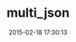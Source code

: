 ---
layout: post
title:  "multi_json"
repo:   "intridea/multi_json"
date:   2015-02-18 17:30:13
gemurl: http://github.com/intridea/multi_json
---